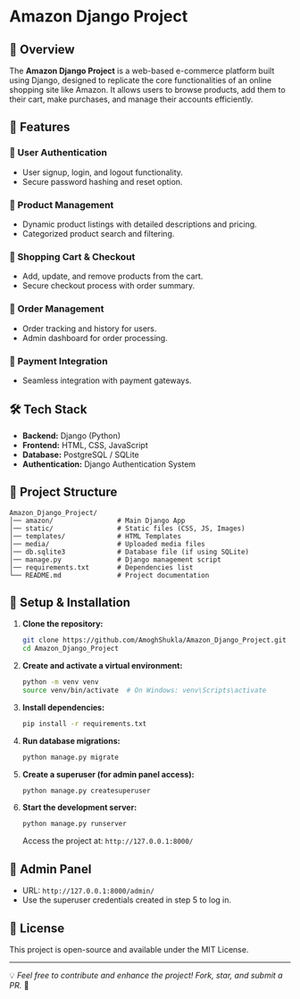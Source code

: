 # Amazon Django Project

## 📌 Overview
The **Amazon Django Project** is a web-based e-commerce platform built using Django, designed to replicate the core functionalities of an online shopping site like Amazon. It allows users to browse products, add them to their cart, make purchases, and manage their accounts efficiently.

## 🚀 Features
### 🔹 User Authentication
- User signup, login, and logout functionality.
- Secure password hashing and reset option.

### 🔹 Product Management
- Dynamic product listings with detailed descriptions and pricing.
- Categorized product search and filtering.

### 🔹 Shopping Cart & Checkout
- Add, update, and remove products from the cart.
- Secure checkout process with order summary.

### 🔹 Order Management
- Order tracking and history for users.
- Admin dashboard for order processing.

### 🔹 Payment Integration
- Seamless integration with payment gateways.

## 🛠️ Tech Stack
- **Backend:** Django (Python)
- **Frontend:** HTML, CSS, JavaScript
- **Database:** PostgreSQL / SQLite
- **Authentication:** Django Authentication System

## 📂 Project Structure
```
Amazon_Django_Project/
│── amazon/                # Main Django App
│── static/                # Static files (CSS, JS, Images)
│── templates/             # HTML Templates
│── media/                 # Uploaded media files
│── db.sqlite3             # Database file (if using SQLite)
│── manage.py              # Django management script
│── requirements.txt       # Dependencies list
└── README.md              # Project documentation
```

## 🔧 Setup & Installation
1. **Clone the repository:**
   ```sh
   git clone https://github.com/AmoghShukla/Amazon_Django_Project.git
   cd Amazon_Django_Project
   ```

2. **Create and activate a virtual environment:**
   ```sh
   python -m venv venv
   source venv/bin/activate  # On Windows: venv\Scripts\activate
   ```

3. **Install dependencies:**
   ```sh
   pip install -r requirements.txt
   ```

4. **Run database migrations:**
   ```sh
   python manage.py migrate
   ```

5. **Create a superuser (for admin panel access):**
   ```sh
   python manage.py createsuperuser
   ```

6. **Start the development server:**
   ```sh
   python manage.py runserver
   ```
   Access the project at: `http://127.0.0.1:8000/`

## 🔑 Admin Panel
- URL: `http://127.0.0.1:8000/admin/`
- Use the superuser credentials created in step 5 to log in.

## 📜 License
This project is open-source and available under the MIT License.

---
💡 *Feel free to contribute and enhance the project! Fork, star, and submit a PR.* 🚀
